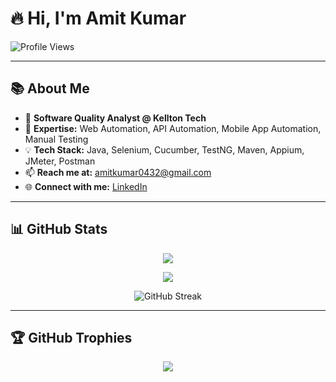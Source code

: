 # 🔥 Hi, I'm **Amit Kumar**  

<p align="left">
  <img src="https://komarev.com/ghpvc/?username=amitkumar-kellton&label=Profile%20Views&color=0e75b6&style=flat" alt="Profile Views" />
</p>

---

## 📚 About Me  
- 💼 **Software Quality Analyst @ Kellton Tech**  
- 🚀 **Expertise:** Web Automation, API Automation, Mobile App Automation, Manual Testing  
- 💡 **Tech Stack:** Java, Selenium, Cucumber, TestNG, Maven, Appium, JMeter, Postman
- 📫 **Reach me at:** [amitkumar0432@gmail.com](mailto:amitkumar0432@gmail.com)  
- 🌐 **Connect with me:** [LinkedIn](https://www.linkedin.com/in/amitkumar0432)  

---

## 📊 GitHub Stats  

<p align="center">
  <img src="https://github-readme-stats.vercel.app/api/top-langs/?username=amitkumar-kellton&layout=compact&theme=nightowl" />
</p>

<p align="center">
  <img src="https://github-readme-stats.vercel.app/api?username=amitkumar-kellton&show_icons=true&theme=nightowl" />
</p>

<p align="center">
  <img src="https://github-readme-streak-stats.herokuapp.com/?user=amitkumar-kellton&theme=nightowl" alt="GitHub Streak" />
</p>

---

## 🏆 GitHub Trophies  

<p align="center">
  <img src="https://github-profile-trophy.vercel.app/?username=amitkumar-kellton&column=4&margin-w=15&margin-h=15&no-frame=true&theme=buddhism" />
</p>
